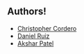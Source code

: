 ## Authors!
* [Christopher Cordero](https://github.com/cs-cordero)
* [Daniel Ruiz](https://github.com/DTRuiz)
* [Akshar Patel](https://github.com/AksharX)
